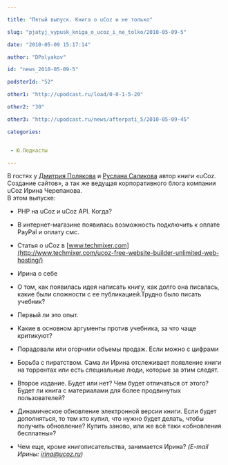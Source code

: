 ```yaml
---

title: "Пятый выпуск. Книга о uCoz и не только"

slug: "pjatyj_vypusk_kniga_o_ucoz_i_ne_tolko/2010-05-09-5"

date: "2010-05-09 15:17:14"

author: "DPolyakov"

id: "news_2010-05-09-5"

podsterId: "52"

other1: "http://upodcast.ru/load/0-0-1-5-20"

other2: "30"

other3: "http://upodcast.ru/news/afterpati_5/2010-05-09-45"

categories:


 - Ю.Подкасты

---
```

В гостях у [Дмитрия Полякова](http://www.dimapolyakov.ru/) и [Руслана Саликова](http://salikov.net/) автор книги «uCoz. Создание сайтов», а так же ведущая корпоративного блога компании uCoz Ирина Черепанова.  
В этом выпуске:

  
*   PHP на uCoz и uCoz API. Когда?  
    
*   В интернет-магазине появилась возможность подключить к оплате PayPal и оплату смс.  
    
*   Статья о uCoz в [www.techmixer.com](http://www.techmixer.com/ucoz-free-website-builder-unlimited-web-hosting/)  
    
*   Ирина о себе  
    
*   О том, как появилась идея написать книгу, как долго она писалась, какие были сложности с ее публикацией.Трудно было писать учебник?  
    
*   Первый ли это опыт.  
    
*   Какие в основном аргументы против учебника, за что чаще критикуют?  
    
*   Порадовали или огорчили объемы продаж. Если можно с цифрами  
    
*   Борьба с пиратством. Сама ли Ирина отслеживает появление книги на торрентах или есть специальные люди, которые за этим следят.  
    
*   Второе издание. Будет или нет? Чем будет отличаться от этого? Будет ли книга с материалами для более продвинутых пользователей?  
    
*   Динамическое обновление электронной версии книги. Если будет дополняться, то тем кто купил, что нужно будет делать, чтобы получить обновление? Купить заново, или же всё таки «обновления бесплатны»?  
    
*   Чем еще, кроме книгописательства, занимается Ирина? _(E-mail Ирины: irina@ucoz.ru)_